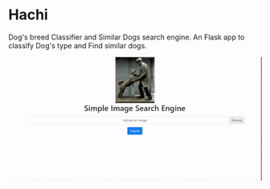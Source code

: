 # Hachi
Dog's breed Classifier and Similar Dogs search engine. An Flask app to classify Dog's type and Find similar dogs.

![](Result.gif)

